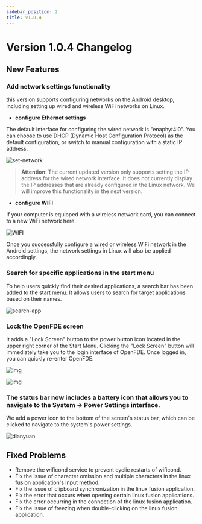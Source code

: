 ```yaml
---
sidebar_position: 2
title: v1.0.4
---
```


# Version 1.0.4 Changelog

## New Features

### Add network settings functionality

this version supports configuring networks on the Android desktop, including setting up wired and wireless WiFi networks on Linux.

- **configure Ethernet settings**

The default interface for configuring the wired network is "enaphyt4i0". You can choose to use DHCP (Dynamic Host Configuration Protocol) as the default configuration, or switch to manual configuration with a static IP address.

![set-network](./img/set-network.png)

> **Attention**: The current updated version only supports setting the IP address for the wired network interface. It does not currently display the IP addresses that are already configured in the Linux network. We will improve this functionality in the next version.

- **configure WIFI**

If your computer is equipped with a wireless network card, you can connect to a new WiFi network here.

![WIFI](./img/wifi.png)

Once you successfully configure a wired or wireless WiFi network in the Android settings, the network settings in Linux will also be applied accordingly.

### Search for specific applications in the start menu

To help users quickly find their desired applications, a search bar has been added to the start menu. It allows users to search for target applications based on their names.

![search-app](./img/search-app.png)

### Lock the OpenFDE screen

It adds a "Lock Screen" button to the power button icon located in the upper right corner of the Start Menu. Clicking the "Lock Screen" button will immediately take you to the login interface of OpenFDE. Once logged in, you can quickly re-enter OpenFDE.

![img](./img/lock-screen.png)

![img](./img/screen-login.jpg)

### The status bar now includes a battery icon that allows you to navigate to the System -> Power Settings interface.

We add a power icon to the bottom of the screen's status bar, which can be clicked to navigate to the system's power settings.

![dianyuan](./img/dianyuan.png)

## Fixed Problems

- Remove the wificond service to prevent cyclic restarts of wificond.
- Fix the issue of character omission and multiple characters in the linux fusion application's input method.
- Fix the issue of clipboard synchronization in the linux fusion application.
- Fix the error that occurs when opening certain linux fusion applications.
- Fix the error occurring in the connection of the linux fusion application.
- Fix the issue of freezing when double-clicking on the linux fusion application.

